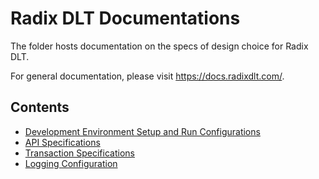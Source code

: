 # Radix DLT Documentations

The folder hosts documentation on the specs of design choice for Radix DLT.

For general documentation, please visit https://docs.radixdlt.com/.

## Contents

- [Development Environment Setup and Run Configurations](./development)
- [API Specifications](./api-specs)
- [Transaction Specifications](./transaction-specs)
- [Logging Configuration](./logging)
